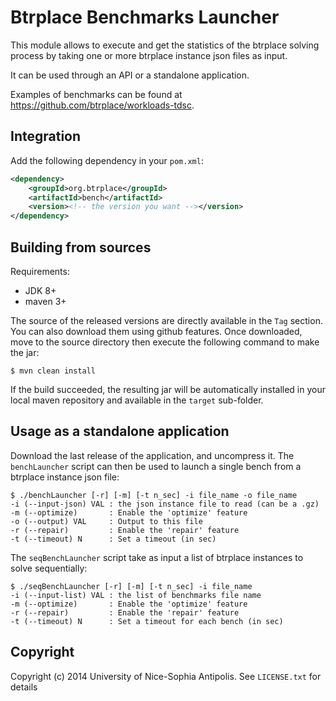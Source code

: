 Btrplace Benchmarks Launcher
===============================

This module allows to execute and get the statistics of the btrplace solving process
by taking one or more btrplace instance json files as input.

It can be used through an API or a standalone application.

Examples of benchmarks can be found at https://github.com/btrplace/workloads-tdsc.


## Integration ##

Add the following dependency in your `pom.xml`:
```xml
<dependency>
	<groupId>org.btrplace</groupId>
	<artifactId>bench</artifactId>
	<version><!-- the version you want --></version>
</dependency>
```

## Building from sources ##

Requirements:
* JDK 8+
* maven 3+

The source of the released versions are directly available in the `Tag` section.
You can also download them using github features.
Once downloaded, move to the source directory then execute the following command
to make the jar:

    $ mvn clean install

If the build succeeded, the resulting jar will be automatically
installed in your local maven repository and available in the `target` sub-folder.


## Usage as a standalone application ##

Download the last release of the application, and uncompress it.
The `benchLauncher` script can then be used to launch a single bench from a
btrplace instance json file:

    $ ./benchLauncher [-r] [-m] [-t n_sec] -i file_name -o file_name
	-i (--input-json) VAL : the json instance file to read (can be a .gz)
	-m (--optimize)       : Enable the 'optimize' feature
	-o (--output) VAL     : Output to this file
	-r (--repair)         : Enable the 'repair' feature
	-t (--timeout) N      : Set a timeout (in sec)

The `seqBenchLauncher` script take as input a list of btrplace instances to
solve sequentially:

    $ ./seqBenchLauncher [-r] [-m] [-t n_sec] -i file_name
	-i (--input-list) VAL : the list of benchmarks file name
	-m (--optimize)       : Enable the 'optimize' feature
	-r (--repair)         : Enable the 'repair' feature
	-t (--timeout) N      : Set a timeout for each bench (in sec)


Copyright
-------------------------------
Copyright (c) 2014 University of Nice-Sophia Antipolis. See `LICENSE.txt` for details
